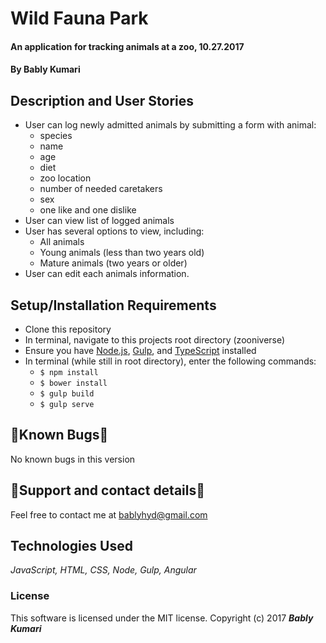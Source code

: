 # Wild Fauna Park

#### An application for tracking animals at a zoo, 10.27.2017

#### By Bably Kumari

## Description and User Stories

* User can log newly admitted animals by submitting a form with animal:
  * species
  * name
  * age
  * diet
  * zoo location
  * number of needed caretakers
  * sex
  * one like and one dislike
* User can view list of logged animals
* User has several options to view, including:
  * All animals
  * Young animals (less than two years old)
  * Mature animals (two years or older)
* User can edit each animals information.

## Setup/Installation Requirements

* Clone this repository
* In terminal, navigate to this projects root directory (zooniverse)
* Ensure you have [Node.js](https://nodejs.org/en/), [Gulp](https://gulpjs.com), and [TypeScript](https://www.typescriptlang.org) installed
* In terminal (while still in root directory), enter the following commands:
  * ``` $ npm install ```
  * ``` $ bower install ```
  * ``` $ gulp build ```
  * ``` $ gulp serve ```

## 🐛Known Bugs🐛

No known bugs in this version

## 📧Support and contact details📧

Feel free to contact me at bablyhyd@gmail.com

## Technologies Used

_JavaScript, HTML, CSS, Node, Gulp, Angular_

### License

This software is licensed under the MIT license.
Copyright (c) 2017 **_Bably Kumari_**